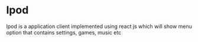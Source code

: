 
# Ipod
Ipod is a application client implemented using react js which will show menu option that contains settings, games, music etc
